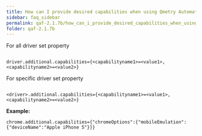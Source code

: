```yaml
---
title: How can I provide desired capabilities when using Qmetry Automation Framework?
sidebar: faq_sidebar
permalink: qaf-2.1.7b/how_can_i_provide_desired_capabilities_when_using_qas.html
folder: qaf-2.1.7b
---
```


For all driver set property 

```properties

driver.additional.capabilities={<capabilityname1>=<value1>,<capabilityname2>=<value2>}

```

For specific driver set property 

```properties

<driver>.additional.capabilities={<capabilityname1>=<value1>,<capabilityname2>=<value2>}

```

**Example:**

```properties
chrome.additional.capabilities={"chromeOptions":{"mobileEmulation":{"deviceName":"Apple iPhone 5"}}}
```

